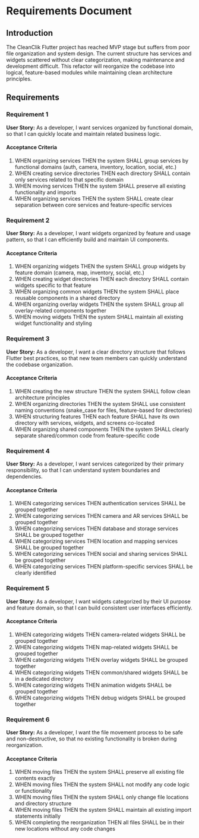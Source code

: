 # Requirements Document

## Introduction

The CleanClik Flutter project has reached MVP stage but suffers from poor file organization and system design. The current structure has services and widgets scattered without clear categorization, making maintenance and development difficult. This refactor will reorganize the codebase into logical, feature-based modules while maintaining clean architecture principles.

## Requirements

### Requirement 1

**User Story:** As a developer, I want services organized by functional domain, so that I can quickly locate and maintain related business logic.

#### Acceptance Criteria

1. WHEN organizing services THEN the system SHALL group services by functional domains (auth, camera, inventory, location, social, etc.)
2. WHEN creating service directories THEN each directory SHALL contain only services related to that specific domain
3. WHEN moving services THEN the system SHALL preserve all existing functionality and imports
4. WHEN organizing services THEN the system SHALL create clear separation between core services and feature-specific services

### Requirement 2

**User Story:** As a developer, I want widgets organized by feature and usage pattern, so that I can efficiently build and maintain UI components.

#### Acceptance Criteria

1. WHEN organizing widgets THEN the system SHALL group widgets by feature domain (camera, map, inventory, social, etc.)
2. WHEN creating widget directories THEN each directory SHALL contain widgets specific to that feature
3. WHEN organizing common widgets THEN the system SHALL place reusable components in a shared directory
4. WHEN organizing overlay widgets THEN the system SHALL group all overlay-related components together
5. WHEN moving widgets THEN the system SHALL maintain all existing widget functionality and styling

### Requirement 3

**User Story:** As a developer, I want a clear directory structure that follows Flutter best practices, so that new team members can quickly understand the codebase organization.

#### Acceptance Criteria

1. WHEN creating the new structure THEN the system SHALL follow clean architecture principles
2. WHEN organizing directories THEN the system SHALL use consistent naming conventions (snake_case for files, feature-based for directories)
3. WHEN structuring features THEN each feature SHALL have its own directory with services, widgets, and screens co-located
4. WHEN organizing shared components THEN the system SHALL clearly separate shared/common code from feature-specific code

### Requirement 4

**User Story:** As a developer, I want services categorized by their primary responsibility, so that I can understand system boundaries and dependencies.

#### Acceptance Criteria

1. WHEN categorizing services THEN authentication services SHALL be grouped together
2. WHEN categorizing services THEN camera and AR services SHALL be grouped together  
3. WHEN categorizing services THEN database and storage services SHALL be grouped together
4. WHEN categorizing services THEN location and mapping services SHALL be grouped together
5. WHEN categorizing services THEN social and sharing services SHALL be grouped together
6. WHEN categorizing services THEN platform-specific services SHALL be clearly identified

### Requirement 5

**User Story:** As a developer, I want widgets categorized by their UI purpose and feature domain, so that I can build consistent user interfaces efficiently.

#### Acceptance Criteria

1. WHEN categorizing widgets THEN camera-related widgets SHALL be grouped together
2. WHEN categorizing widgets THEN map-related widgets SHALL be grouped together
3. WHEN categorizing widgets THEN overlay widgets SHALL be grouped together
4. WHEN categorizing widgets THEN common/shared widgets SHALL be in a dedicated directory
5. WHEN categorizing widgets THEN animation widgets SHALL be grouped together
6. WHEN categorizing widgets THEN debug widgets SHALL be grouped together

### Requirement 6

**User Story:** As a developer, I want the file movement process to be safe and non-destructive, so that no existing functionality is broken during reorganization.

#### Acceptance Criteria

1. WHEN moving files THEN the system SHALL preserve all existing file contents exactly
2. WHEN moving files THEN the system SHALL not modify any code logic or functionality
3. WHEN moving files THEN the system SHALL only change file locations and directory structure
4. WHEN moving files THEN the system SHALL maintain all existing import statements initially
5. WHEN completing the reorganization THEN all files SHALL be in their new locations without any code changes